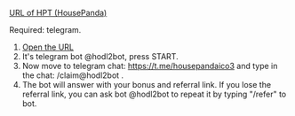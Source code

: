 [URL of HPT (HousePanda)](http://t.housepanda.eu/hodl2bot?start=FRIEND31)

Required: telegram.

1. [Open the URL](http://t.housepanda.eu/hodl2bot?start=FRIEND31) 
2. It's telegram bot @hodl2bot, press START. 
3. Now move to telegram chat: https://t.me/housepandaico3 and type in the chat: /claim@hodl2bot . 
4. The bot will answer with your bonus and referral link. 
If you lose the referral link, you can ask bot @hodl2bot to repeat it by typing "/refer" to bot.

